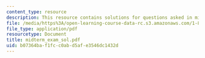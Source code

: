 ```yaml
---
content_type: resource
description: This resource contains solutions for questions asked in midterm.
file: /media/https%3A/open-learning-course-data-rc.s3.amazonaws.com/1-85-water-and-wastewater-treatment-engineering-spring-2006/b07364baf1fcc0abd5afe3546dc1432d_midterm_exam_sol.pdf
file_type: application/pdf
resourcetype: Document
title: midterm_exam_sol.pdf
uid: b07364ba-f1fc-c0ab-d5af-e3546dc1432d
---
```

